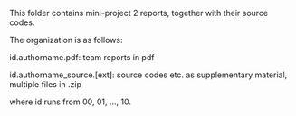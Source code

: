 This folder contains mini-project 2 reports, together with their source codes. 

The organization is as follows:

  id.authorname.pdf: team reports in pdf
  
  id.authorname_source.[ext]: source codes etc. as supplementary material, multiple files in .zip 

where id runs from 00, 01, ..., 10.
